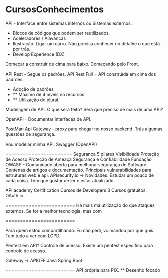 # CursosConhecimentos

API - Interface entre sistemas internos ou Sistemas externos. 
* Blocos de códigos que podem ser reutilizados. 
* Aceleradores / Alavancas
* Ilustração: Ligar um carro. Não precisa conhecer no detalhe o que está por trás. 
* Develop Experience (DX)

Começar a construir de cima para baixo. Começando pelo Front.

API Rest - Segue os padrões. 
API Rest Full  = API construída em cima dos padrões. 
* Adoção de padrões
* ** Máximo de 4 níveis no recursos
* ** Utilização de plural.

Modelagem de API. O que será feito? Será que preciso de mais de uma API?

OpenAPI - Documentar interfaces de API. 

PostMan 
Api Gateway - proxy para chegar no nosso backend.
Trás algumas questões de segurança. 

Vou modelar minha API. Swagger (OpenAPI)

=======================
Segurança
5 pilares
Visibilidade
Proteção de Acesso
Proteção de Ameaça
Segurança e Confiabilidade
Fundação OWASP - Comunidade aberta para melhorar segurança de Software. 
Centenas de artigos e documentação. Principais vulnerabilidades para estruturas web e api. 
APIsecurity.io -> Novidades. 
Estudar um pouco de cada coisa. Tem que gostar de ler e estar atualizado. 

API academy Certification
Cursos de Developers
3 Cursos gratuitos. 
OAuth.io

========================
Há mais má utilização do que ataques externos. 
Se for a melhor tecnologia, mas com 

========================

Para quem estou compartilhando. Eu não pedi, vc mandou por que quis. Tem tudo a ver com LGPD. 

Pentest em API?
Controle de acesso. Existe um pentest específico para controle de acesso. 

Gateway -> APIGEE
Java
Spring Boot

========================
API própria para PIX. 
** Desenho focado
























